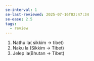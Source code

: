 ```yaml
---
se-interval: 1
se-last-reviewed: 2025-07-16T02:47:34
se-ease: 2.5
tags:
  - review
---
```

1. Nathu la( sikkim -> tibet)
2. Naku la (Sikkim -> Tibet)
3. Jelep la(Bhutan -> Tibet)